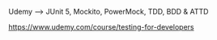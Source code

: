 Udemy --> JUnit 5, Mockito, PowerMock, TDD, BDD & ATTD

https://www.udemy.com/course/testing-for-developers
